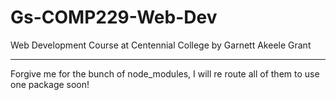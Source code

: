 # Gs-COMP229-Web-Dev
Web Development Course at Centennial College by Garnett Akeele Grant
<hr>
Forgive me for the bunch of node_modules, I will re route all of them to use one package soon!
